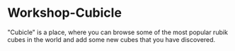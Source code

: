 # Workshop-Cubicle
"Cubicle" is a place, where you can browse some of the most popular rubik cubes in the world and add some new cubes that you have discovered. 
